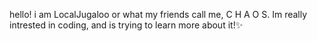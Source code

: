 hello! i am LocalJugaloo or what my friends call me, C H A O S. Im really intrested in coding, and is trying to learn more about it!✨
